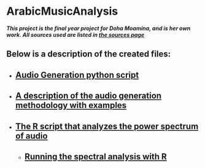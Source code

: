 # ArabicMusicAnalysis





**_This project is the final year project for Doha Moamina, and is her own work. All sources used are listed in [the sources page](sources.md)_**
## Below is a description of the created files:
- ## [Audio Generation python script](https://github.com/doha1418/ArabicMusicAnalysis/blob/main/VossAlgorithm.py)
- ## [A description of the audio generation methodology with examples](https://github.com/doha1418/ArabicMusicAnalysis/blob/main/AudioGeneration.ipynb)
- ## [The R script that analyzes the power spectrum of audio](https://github.com/doha1418/ArabicMusicAnalysis/blob/main/AnalysisScript.R)
  - ## [Running the spectral analysis with R](https://github.com/doha1418/ArabicMusicAnalysis/blob/main/Run_Analysis.R)

